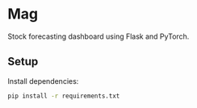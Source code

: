 # Mag

Stock forecasting dashboard using Flask and PyTorch.

## Setup

Install dependencies:

```bash
pip install -r requirements.txt
```

